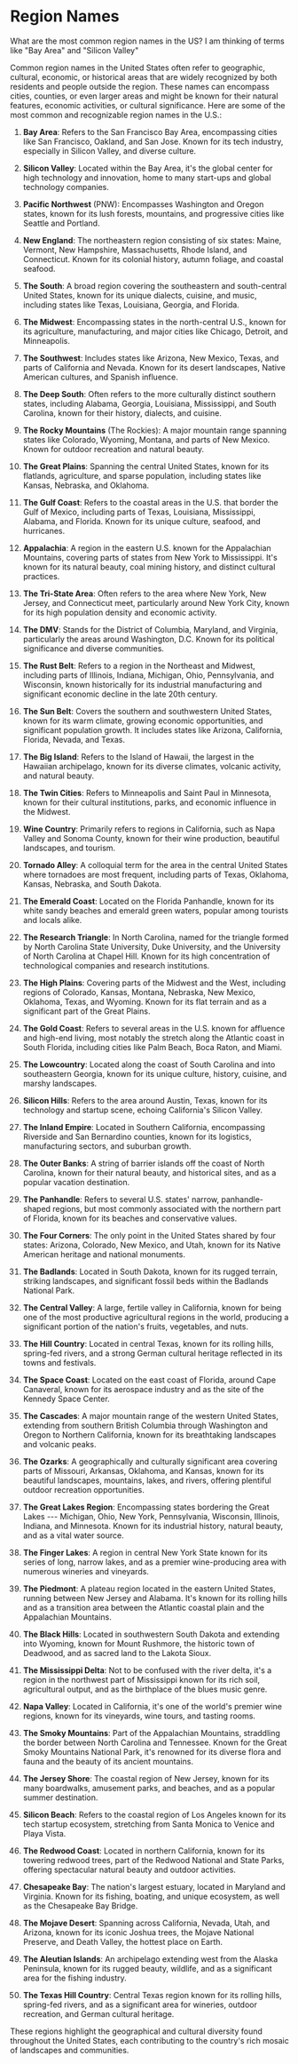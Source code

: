 # Region Names

What are the most common region names in the US? I am thinking of terms like "Bay Area" and "Silicon Valley"

Common region names in the United States often refer to geographic, cultural, economic, or historical areas that are widely recognized by both residents and people outside the region. These names can encompass cities, counties, or even larger areas and might be known for their natural features, economic activities, or cultural significance. Here are some of the most common and recognizable region names in the U.S.:

1.  **Bay Area**: Refers to the San Francisco Bay Area, encompassing cities like San Francisco, Oakland, and San Jose. Known for its tech industry, especially in Silicon Valley, and diverse culture.

2.  **Silicon Valley**: Located within the Bay Area, it's the global center for high technology and innovation, home to many start-ups and global technology companies.

3.  **Pacific Northwest** (PNW): Encompasses Washington and Oregon states, known for its lush forests, mountains, and progressive cities like Seattle and Portland.

4.  **New England**: The northeastern region consisting of six states: Maine, Vermont, New Hampshire, Massachusetts, Rhode Island, and Connecticut. Known for its colonial history, autumn foliage, and coastal seafood.

5.  **The South**: A broad region covering the southeastern and south-central United States, known for its unique dialects, cuisine, and music, including states like Texas, Louisiana, Georgia, and Florida.

6.  **The Midwest**: Encompassing states in the north-central U.S., known for its agriculture, manufacturing, and major cities like Chicago, Detroit, and Minneapolis.

7.  **The Southwest**: Includes states like Arizona, New Mexico, Texas, and parts of California and Nevada. Known for its desert landscapes, Native American cultures, and Spanish influence.

8.  **The Deep South**: Often refers to the more culturally distinct southern states, including Alabama, Georgia, Louisiana, Mississippi, and South Carolina, known for their history, dialects, and cuisine.

9.  **The Rocky Mountains** (The Rockies): A major mountain range spanning states like Colorado, Wyoming, Montana, and parts of New Mexico. Known for outdoor recreation and natural beauty.

10.  **The Great Plains**: Spanning the central United States, known for its flatlands, agriculture, and sparse population, including states like Kansas, Nebraska, and Oklahoma.

11.  **The Gulf Coast**: Refers to the coastal areas in the U.S. that border the Gulf of Mexico, including parts of Texas, Louisiana, Mississippi, Alabama, and Florida. Known for its unique culture, seafood, and hurricanes.

12.  **Appalachia**: A region in the eastern U.S. known for the Appalachian Mountains, covering parts of states from New York to Mississippi. It's known for its natural beauty, coal mining history, and distinct cultural practices.

13.  **The Tri-State Area**: Often refers to the area where New York, New Jersey, and Connecticut meet, particularly around New York City, known for its high population density and economic activity.

14.  **The DMV**: Stands for the District of Columbia, Maryland, and Virginia, particularly the areas around Washington, D.C. Known for its political significance and diverse communities.

15.  **The Rust Belt**: Refers to a region in the Northeast and Midwest, including parts of Illinois, Indiana, Michigan, Ohio, Pennsylvania, and Wisconsin, known historically for its industrial manufacturing and significant economic decline in the late 20th century.

16.  **The Sun Belt**: Covers the southern and southwestern United States, known for its warm climate, growing economic opportunities, and significant population growth. It includes states like Arizona, California, Florida, Nevada, and Texas.

17.  **The Big Island**: Refers to the Island of Hawaii, the largest in the Hawaiian archipelago, known for its diverse climates, volcanic activity, and natural beauty.

18.  **The Twin Cities**: Refers to Minneapolis and Saint Paul in Minnesota, known for their cultural institutions, parks, and economic influence in the Midwest.

19.  **Wine Country**: Primarily refers to regions in California, such as Napa Valley and Sonoma County, known for their wine production, beautiful landscapes, and tourism.

20.  **Tornado Alley**: A colloquial term for the area in the central United States where tornadoes are most frequent, including parts of Texas, Oklahoma, Kansas, Nebraska, and South Dakota.

21.  **The Emerald Coast**: Located on the Florida Panhandle, known for its white sandy beaches and emerald green waters, popular among tourists and locals alike.

22.  **The Research Triangle**: In North Carolina, named for the triangle formed by North Carolina State University, Duke University, and the University of North Carolina at Chapel Hill. Known for its high concentration of technological companies and research institutions.

23.  **The High Plains**: Covering parts of the Midwest and the West, including regions of Colorado, Kansas, Montana, Nebraska, New Mexico, Oklahoma, Texas, and Wyoming. Known for its flat terrain and as a significant part of the Great Plains.

24.  **The Gold Coast**: Refers to several areas in the U.S. known for affluence and high-end living, most notably the stretch along the Atlantic coast in South Florida, including cities like Palm Beach, Boca Raton, and Miami.

25.  **The Lowcountry**: Located along the coast of South Carolina and into southeastern Georgia, known for its unique culture, history, cuisine, and marshy landscapes.

26.  **Silicon Hills**: Refers to the area around Austin, Texas, known for its technology and startup scene, echoing California's Silicon Valley.

27.  **The Inland Empire**: Located in Southern California, encompassing Riverside and San Bernardino counties, known for its logistics, manufacturing sectors, and suburban growth.

28.  **The Outer Banks**: A string of barrier islands off the coast of North Carolina, known for their natural beauty, and historical sites, and as a popular vacation destination.

29.  **The Panhandle**: Refers to several U.S. states' narrow, panhandle-shaped regions, but most commonly associated with the northern part of Florida, known for its beaches and conservative values.

30.  **The Four Corners**: The only point in the United States shared by four states: Arizona, Colorado, New Mexico, and Utah, known for its Native American heritage and national monuments.

31.  **The Badlands**: Located in South Dakota, known for its rugged terrain, striking landscapes, and significant fossil beds within the Badlands National Park.

32.  **The Central Valley**: A large, fertile valley in California, known for being one of the most productive agricultural regions in the world, producing a significant portion of the nation's fruits, vegetables, and nuts.

33.  **The Hill Country**: Located in central Texas, known for its rolling hills, spring-fed rivers, and a strong German cultural heritage reflected in its towns and festivals.

34.  **The Space Coast**: Located on the east coast of Florida, around Cape Canaveral, known for its aerospace industry and as the site of the Kennedy Space Center.

35.  **The Cascades**: A major mountain range of the western United States, extending from southern British Columbia through Washington and Oregon to Northern California, known for its breathtaking landscapes and volcanic peaks.

36.  **The Ozarks**: A geographically and culturally significant area covering parts of Missouri, Arkansas, Oklahoma, and Kansas, known for its beautiful landscapes, mountains, lakes, and rivers, offering plentiful outdoor recreation opportunities.

37.  **The Great Lakes Region**: Encompassing states bordering the Great Lakes --- Michigan, Ohio, New York, Pennsylvania, Wisconsin, Illinois, Indiana, and Minnesota. Known for its industrial history, natural beauty, and as a vital water source.

38.  **The Finger Lakes**: A region in central New York State known for its series of long, narrow lakes, and as a premier wine-producing area with numerous wineries and vineyards.

39.  **The Piedmont**: A plateau region located in the eastern United States, running between New Jersey and Alabama. It's known for its rolling hills and as a transition area between the Atlantic coastal plain and the Appalachian Mountains.

40.  **The Black Hills**: Located in southwestern South Dakota and extending into Wyoming, known for Mount Rushmore, the historic town of Deadwood, and as sacred land to the Lakota Sioux.

41.  **The Mississippi Delta**: Not to be confused with the river delta, it's a region in the northwest part of Mississippi known for its rich soil, agricultural output, and as the birthplace of the blues music genre.

42.  **Napa Valley**: Located in California, it's one of the world's premier wine regions, known for its vineyards, wine tours, and tasting rooms.

43.  **The Smoky Mountains**: Part of the Appalachian Mountains, straddling the border between North Carolina and Tennessee. Known for the Great Smoky Mountains National Park, it's renowned for its diverse flora and fauna and the beauty of its ancient mountains.

44.  **The Jersey Shore**: The coastal region of New Jersey, known for its many boardwalks, amusement parks, and beaches, and as a popular summer destination.

45.  **Silicon Beach**: Refers to the coastal region of Los Angeles known for its tech startup ecosystem, stretching from Santa Monica to Venice and Playa Vista.

46.  **The Redwood Coast**: Located in northern California, known for its towering redwood trees, part of the Redwood National and State Parks, offering spectacular natural beauty and outdoor activities.

47.  **Chesapeake Bay**: The nation's largest estuary, located in Maryland and Virginia. Known for its fishing, boating, and unique ecosystem, as well as the Chesapeake Bay Bridge.

48.  **The Mojave Desert**: Spanning across California, Nevada, Utah, and Arizona, known for its iconic Joshua trees, the Mojave National Preserve, and Death Valley, the hottest place on Earth.

49.  **The Aleutian Islands**: An archipelago extending west from the Alaska Peninsula, known for its rugged beauty, wildlife, and as a significant area for the fishing industry.

50.  **The Texas Hill Country**: Central Texas region known for its rolling hills, spring-fed rivers, and as a significant area for wineries, outdoor recreation, and German cultural heritage.

These regions highlight the geographical and cultural diversity found throughout the United States, each contributing to the country's rich mosaic of landscapes and communities.